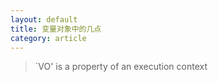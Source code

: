 ```yaml
---
layout: default
title: 变量对象中的几点
category: article
---
```


> `VO' is a property of an execution context

